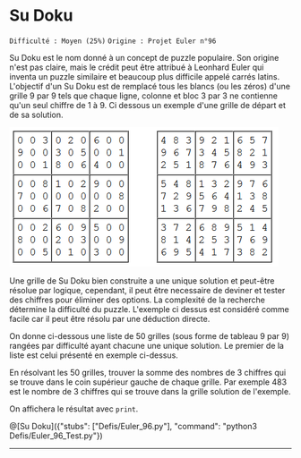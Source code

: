 # Su Doku
`Difficulté : Moyen (25%)`
`Origine : Projet Euler n°96`

Su Doku est le nom donné à un concept de puzzle populaire. Son origine n'est pas claire, mais le crédit peut être attribué à Leonhard Euler qui inventa un puzzle similaire et beaucoup plus difficile appelé carrés latins. L'objectif d'un Su Doku est de remplacé tous les blancs (ou les zéros) d'une grille 9 par 9 tels que chaque ligne, colonne et bloc 3 par 3 ne contienne qu'un seul chiffre de 1 à 9. Ci dessous un exemple d'une grille de départ et de sa solution.

![Grilles](Euler96.png)

Une grille de Su Doku bien construite a une unique solution et peut-être résolue par logique, cependant, il peut être necessaire de deviner et tester des chiffres pour éliminer des options. La complexité de la recherche détermine la difficulté du puzzle. L'exemple ci dessus est considéré comme facile car il peut être résolu par une déduction directe.

On donne ci-dessous une liste de 50 grilles (sous forme de tableau 9 par 9) rangées par difficulté ayant chacune une unique solution. Le premier de la liste est celui présenté en exemple ci-dessus.

En résolvant les 50 grilles, trouver la somme des nombres de 3 chiffres qui se trouve dans le coin supérieur gauche de chaque grille. Par exemple 483 est le nombre de 3 chiffres qui se trouve dans la grille solution de l'exemple.

On affichera le résultat avec `print`.

@[Su Doku]({"stubs": ["Defis/Euler_96.py"], "command": "python3 Defis/Euler_96_Test.py"})

---
